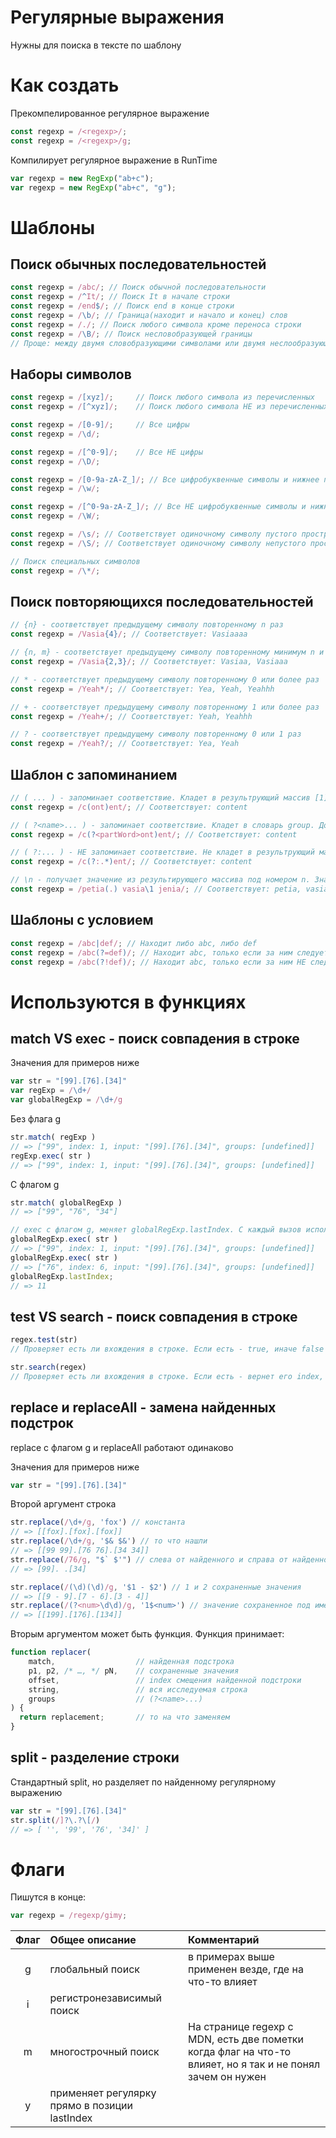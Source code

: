 # Регулярные выражения

Нужны для поиска в тексте по шаблону

# Как создать

Прекомпелированное регулярное выражение

````js
const regexp = /<regexp>/;
const regexp = /<regexp>/g;
````

Компилирует регулярное выражение в RunTime
````js
var regexp = new RegExp("ab+c");
var regexp = new RegExp("ab+c", "g");
````

# Шаблоны

## Поиск обычных последовательностей

````js
const regexp = /abc/; // Поиск обычной последовательности
const regexp = /^It/; // Поиск It в начале строки
const regexp = /end$/; // Поиск end в конце строки
const regexp = /\b/; // Граница(находит и начало и конец) слов
const regexp = /./; // Поиск любого символа кроме переноса строки
const regexp = /\B/; // Поиск несловобразующей границы
// Проще: между двумя словобразующими символами или двумя неслообразующими символами
````

## Наборы символов

````js
const regexp = /[xyz]/;     // Поиск любого символа из перечисленных
const regexp = /[^xyz]/;    // Поиск любого символа НЕ из перечисленных

const regexp = /[0-9]/;     // Все цифры
const regexp = /\d/;

const regexp = /[^0-9]/;    // Все НЕ цифры
const regexp = /\D/;

const regexp = /[0-9a-zA-Z_]/; // Все цифробуквенные символы и нижнее подчеркивание
const regexp = /\w/;

const regexp = /[^0-9a-zA-Z_]/; // Все НЕ цифробуквенные символы и нижнее подчеркивание
const regexp = /\W/;

const regexp = /\s/; // Соответствует одиночному символу пустого пространства, включая пробел, табуляция, прогон страницы, перевод строки.
const regexp = /\S/; // Соответствует одиночному символу непустого пространства

// Поиск специальных символов
const regexp = /\*/;
````

## Поиск повторяющихся последовательностей

````js
// {n} - соответствует предыдущему символу повторенному n раз
const regexp = /Vasia{4}/; // Соответствует: Vasiaaaa

// {n, m} - соответствует предыдущему символу повторенному минимум n и максимум m раз
const regexp = /Vasia{2,3}/; // Соответствует: Vasiaa, Vasiaaa

// * - соответствует предыдущему символу повторенному 0 или более раз
const regexp = /Yeah*/; // Соответствует: Yea, Yeah, Yeahhh

// + - соответствует предыдущему символу повторенному 1 или более раз
const regexp = /Yeah+/; // Соответствует: Yeah, Yeahhh

// ? - соответствует предыдущему символу повторенному 0 или 1 раз
const regexp = /Yeah?/; // Соответствует: Yea, Yeah
````

## Шаблон с запоминанием

````js
// ( ... ) - запоминает соответствие. Кладет в результрующий массив [1]
const regexp = /c(ont)ent/; // Соответствует: content

// ( ?<name>... ) - запоминает соответствие. Кладет в словарь group. Достается с указанием <name>. Данная возможность поддерживается не всеми браузерами
const regexp = /c(?<partWord>ont)ent/; // Соответствует: content

// ( ?:... ) - НЕ запоминает соответствие. Не кладет в результрующий массив [1]
const regexp = /c(?:.*)ent/; // Соответствует: content

// \n - получает значение из результирующего массива под номером n. Значение считается с конца
const regexp = /petia(.) vasia\1 jenia/; // Соответствует: petia, vasia, jenia
````

## Шаблоны с условием

````js
const regexp = /abc|def/; // Находит либо abc, либо def
const regexp = /abc(?=def)/; // Находит abc, только если за ним следует def
const regexp = /abc(?!def)/; // Находит abc, только если за ним НЕ следует def
````

# Используются в функциях

## match VS exec - поиск совпадения в строке

Значения для примеров ниже

````js
var str = "[99].[76].[34]"
var regExp = /\d+/
var globalRegExp = /\d+/g
````

Без флага g
````js
str.match( regExp )
// => ["99", index: 1, input: "[99].[76].[34]", groups: [undefined]]
regExp.exec( str )
// => ["99", index: 1, input: "[99].[76].[34]", groups: [undefined]]
````

С флагом g

````js
str.match( globalRegExp )
// => ["99", "76", "34"]

// exec с флагом g, меняет globalRegExp.lastIndex. С каждый вызов использует lastIndex как точку начала для поиска
globalRegExp.exec( str )
// => ["99", index: 1, input: "[99].[76].[34]", groups: [undefined]]
globalRegExp.exec( str )
// => ["76", index: 6, input: "[99].[76].[34]", groups: [undefined]]
globalRegExp.lastIndex;
// => 11
````

## test VS search - поиск совпадения в строке


````js
regex.test(str)
// Проверяет есть ли вхождения в строке. Если есть - true, иначе false

str.search(regex)
// Проверяет есть ли вхождения в строке. Если есть - вернет его index, иначе -1
````

## replace и replaceAll - замена найденных подстрок

replace с флагом g и replaceAll работают одинаково

Значения для примеров ниже

````js
var str = "[99].[76].[34]"
````

Второй аргумент строка

````js
str.replace(/\d+/g, 'fox') // константа
// => [[fox].[fox].[fox]]
str.replace(/\d+/g, '$& $&') // то что нашли
// => [[99 99].[76 76].[34 34]]
str.replace(/76/g, "$` $'") // слева от найденного и справа от найденного
// => [99]. .[34]

str.replace(/(\d)(\d)/g, '$1 - $2') // 1 и 2 сохраненные значения
// => [[9 - 9].[7 - 6].[3 - 4]]
str.replace(/(?<num>\d\d)/g, '1$<num>') // значение сохраненное под именем <num>
// => [[199].[176].[134]]
````

Вторым аргументом может быть функция. Функция принимает:

````js
function replacer(
    match,                  // найденная подстрока
    p1, p2, /* …, */ pN,    // сохраненные значения
    offset,                 // index смещения найденной подстроки
    string,                 // вся исследуемая строка
    groups                  // (?<name>...)
) {
  return replacement;       // то на что заменяем
}
````

## split - разделение строки

Стандартный split, но разделяет по найденному регулярному выражению

````js
var str = "[99].[76].[34]"
str.split(/]?\.?\[/)
// => [ '', '99', '76', '34]' ]
````

# Флаги

Пишутся в конце:
````js
var regexp = /regexp/gimy;
````

|Флаг|Общее описание|Комментарий|
|:--:|:--|:--|
|g|глобальный поиск|в примерах выше применен везде, где на что-то влияет|
|i|регистронезависимый поиск|
|m|многострочный поиск| На странице regexp с MDN, есть две пометки когда флаг на что-то влияет, но я так и не понял зачем он нужен
|y|применяет регулярку прямо в позиции lastIndex
